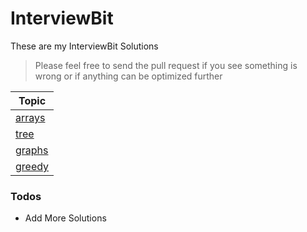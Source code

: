 # InterviewBit
These are my InterviewBit Solutions

> Please feel free to send the pull request if you see something is wrong 
> or if anything can be optimized further

| Topic |
| ------
| [arrays] |
| [tree] |
| [graphs] |
| [greedy] |


### Todos
 - Add More Solutions

   [arrays]: <https://github.com/fakemonk1/InterviewBit/tree/master/src/arrays>
   [greedy]: <https://github.com/fakemonk1/InterviewBit/tree/master/src/greedy>
   [tree]: <https://github.com/fakemonk1/InterviewBit/tree/master/src/trees>
   [graphs]: <https://github.com/fakemonk1/InterviewBit/tree/master/src/graphs>
 

